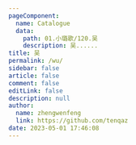 ```yaml
---
pageComponent: 
  name: Catalogue
  data: 
    path: 01.小璐歌/120.吴
    description: 吴......
title: 吴
permalink: /wu/
sidebar: false
article: false
comment: false
editLink: false
description: null
author: 
  name: zhengwenfeng
  link: https://github.com/tenqaz
date: 2023-05-01 17:46:08
---
```

